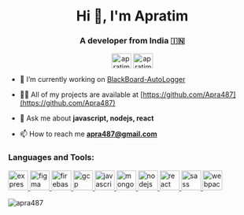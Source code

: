 <h1 align="center">Hi 👋, I'm Apratim</h1>
<h3 align="center">A developer from India 🇮🇳</h3>

<p align="center">
<a href="https://twitter.com/apratimmahata" target="blank"><img align="center" src="https://cdn.jsdelivr.net/npm/simple-icons@3.0.1/icons/twitter.svg" alt="apratimmahata" height="30" width="40" /></a>
<a href="https://linkedin.com/in/apratim mahata" target="blank"><img align="center" src="https://cdn.jsdelivr.net/npm/simple-icons@3.0.1/icons/linkedin.svg" alt="apratim mahata" height="30" width="40" /></a>
</p>

-   🔭 I’m currently working on [BlackBoard-AutoLogger](https://github.com/Apra487/BlackBoard-AutoLogger)

-   👨‍💻 All of my projects are available at [https://github.com/Apra487](https://github.com/Apra487)

-   💬 Ask me about **javascript, nodejs, react**

-   📫 How to reach me **apra487@gmail.com**

<h3 align="left">Languages and Tools:</h3>
<p align="left"> <a href="https://expressjs.com" target="_blank"> <img src="https://devicons.github.io/devicon/devicon.git/icons/express/express-original-wordmark.svg" alt="express" width="40" height="40"/> </a> <a href="https://www.figma.com/" target="_blank"> <img src="https://www.vectorlogo.zone/logos/figma/figma-icon.svg" alt="figma" width="40" height="40"/> </a> <a href="https://firebase.google.com/" target="_blank"> <img src="https://www.vectorlogo.zone/logos/firebase/firebase-icon.svg" alt="firebase" width="40" height="40"/> </a> <a href="https://cloud.google.com" target="_blank"> <img src="https://www.vectorlogo.zone/logos/google_cloud/google_cloud-icon.svg" alt="gcp" width="40" height="40"/> </a> <a href="https://developer.mozilla.org/en-US/docs/Web/JavaScript" target="_blank"> <img src="https://devicons.github.io/devicon/devicon.git/icons/javascript/javascript-original.svg" alt="javascript" width="40" height="40"/> </a> <a href="https://www.mongodb.com/" target="_blank"> <img src="https://devicons.github.io/devicon/devicon.git/icons/mongodb/mongodb-original-wordmark.svg" alt="mongodb" width="40" height="40"/> </a> <a href="https://nodejs.org" target="_blank"> <img src="https://devicons.github.io/devicon/devicon.git/icons/nodejs/nodejs-original-wordmark.svg" alt="nodejs" width="40" height="40"/> </a> <a href="https://reactjs.org/" target="_blank"> <img src="https://devicons.github.io/devicon/devicon.git/icons/react/react-original-wordmark.svg" alt="react" width="40" height="40"/> </a> <a href="https://sass-lang.com" target="_blank"> <img src="https://devicons.github.io/devicon/devicon.git/icons/sass/sass-original.svg" alt="sass" width="40" height="40"/> </a> <a href="https://webpack.js.org" target="_blank"> <img src="https://devicons.github.io/devicon/devicon.git/icons/webpack/webpack-original.svg" alt="webpack" width="40" height="40"/> </a> </p>
<p>

<p>&nbsp;<img align="left" src="https://github-readme-stats.vercel.app/api?username=apra487&show_icons=true&locale=en" alt="apra487" /></p>
